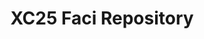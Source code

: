 ---
title: XC25 Faci Repository
redirect_to: https://drive.google.com/drive/folders/1VxU1MVKJhWrLBUrppYTax918l9ROcwX5?usp=sharing
redirect_from: 
  - /XC25FaciRepository
  - /xc25facirepository
---
